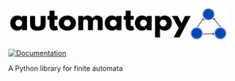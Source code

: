 ![automatapy](docs/automatapy.png "Title")

[![Documentation](https://github.com/cxlvinchau/automatapy/actions/workflows/documentation.yml/badge.svg)](https://cxlvinchau.github.io/automatapy/index.html)

A Python library for finite automata
